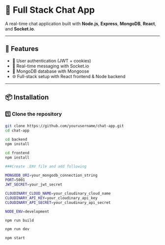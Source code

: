 # 💬 Full Stack Chat App

A real-time chat application built with **Node.js**, **Express**, **MongoDB**, **React**, and **Socket.io**.

---

## 🚀 Features
- 🔑 User authentication (JWT + cookies)
- 💬 Real-time messaging with Socket.io
- 📂 MongoDB database with Mongoose
- 🌐 Full-stack setup with React frontend & Node backend

---

## 📦 Installation

### 1️⃣ Clone the repository
```bash
git clone https://github.com/yourusername/chat-app.git
cd chat-app

cd backend
npm install

cd frontend
npm install

###Create .ENV file and add following
 
MONGODB_URI=your_mongodb_connection_string
PORT=5001
JWT_SECRET=your_jwt_secret

CLOUDINARY_CLOUD_NAME=your_cloudinary_cloud_name
CLOUDINARY_API_KEY=your_cloudinary_api_key
CLOUDINARY_API_SECRET=your_cloudinary_api_secret

NODE_ENV=development

npm run build

npm run dev

npm start

